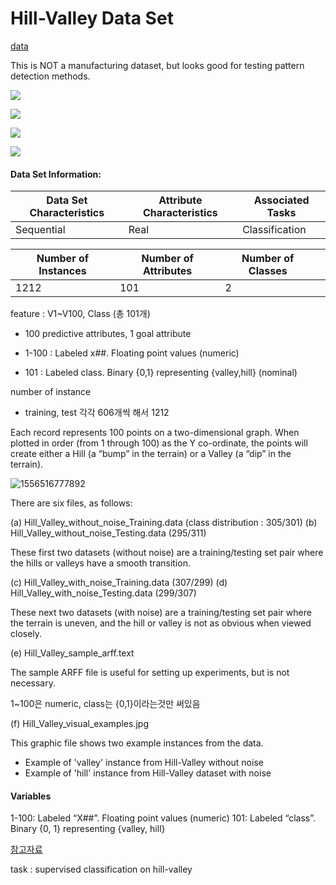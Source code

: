 # Hill-Valley Data Set

[data](https://archive.ics.uci.edu/ml/datasets/Hill-Valley)

This is NOT a manufacturing dataset, but looks good for testing pattern detection methods.

 ![](https://img.shields.io/badge/sector-etc-black.svg)

 ![](https://img.shields.io/badge/labeled-yes-blue.svg)

 ![](https://img.shields.io/badge/time--series-no-red.svg)

 ![](https://img.shields.io/badge/hill--valley%20classification-gray.svg)

#### Data Set Information:

| Data Set Characteristics | Attribute Characteristics | Associated Tasks |
| ------------------------ | ------------------------- | ---------------- |
| Sequential               | Real                      | Classification   |

| Number of Instances | Number of Attributes | Number of Classes |      |
| ------------------- | -------------------- | ----------------- | ---- |
| 1212                | 101                  | 2                 |      |

feature : V1~V100, Class (총 101개)

- 100 predictive attributes, 1 goal attribute

- 1-100 : Labeled x##. Floating point values (numeric)
- 101 : Labeled class. Binary {0,1} representing {valley,hill} (nominal)

number of instance

- training, test 각각 606개씩 해서 1212

Each record represents 100 points on a two-dimensional graph. When plotted in order (from 1 through 100) as the Y co-ordinate, the points will create either a Hill (a “bump” in the terrain) or a Valley (a “dip” in the terrain). 

![1556516777892](https://github.com/makinarocks/awesome-industrial-machine-datasets/blob/minkyu/data-explanation/Hill-Valley/img/Hill_Valley_visual_examples.jpg)

There are six files, as follows: 

(a) Hill_Valley_without_noise_Training.data (class distribution : 305/301)
(b) Hill_Valley_without_noise_Testing.data (295/311)

These first two datasets (without noise) are a training/testing set pair where the hills or valleys have a smooth transition. 

(c) Hill_Valley_with_noise_Training.data (307/299)
(d) Hill_Valley_with_noise_Testing.data (299/307)

These next two datasets (with noise) are a training/testing set pair where the terrain is uneven, and the hill or valley is not as obvious when viewed closely. 

(e) Hill_Valley_sample_arff.text 

The sample ARFF file is useful for setting up experiments, but is not necessary.

1~100은 numeric, class는 {0,1}이라는것만 써있음 

(f) Hill_Valley_visual_examples.jpg 

This graphic file shows two example instances from the data. 

- Example of 'valley' instance from Hill-Valley without noise
- Example of 'hill' instance from Hill-Valley dataset with noise

#### Variables

1-100: Labeled “X##”. Floating point values (numeric) 
101: Labeled “class”. Binary {0, 1} representing {valley, hill} 

[참고자료](https://www.openml.org/d/1566)

task : supervised classification on hill-valley

